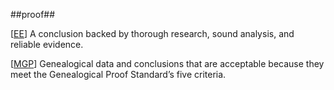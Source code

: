 ##proof##

\[[EE](SOURCES.md#EE)\]  A conclusion backed by thorough research, sound analysis, and reliable evidence.

\[[MGP](SOURCES.md#MGP)\] Genealogical data and conclusions that are acceptable because they meet the Genealogical Proof Standard’s five criteria.
